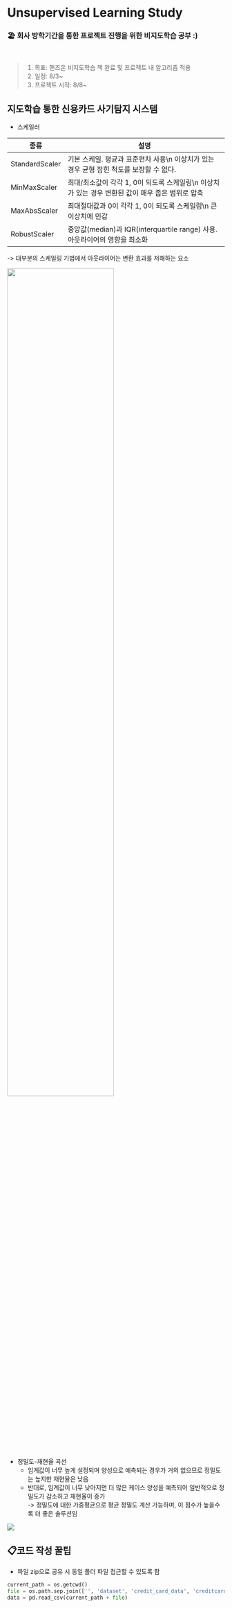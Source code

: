 # Unsupervised Learning Study
### 🏖 회사 방학기간을 통한 프로젝트 진행을 위한 비지도학습 공부 :)

<br>

>1. 목표: 핸즈온 비지도학습 책 완료 및 프로젝트 내 알고리즘 적용
>2. 일정: 8/3~
>3. 프로젝트 시작: 8/8~


## 지도학습 통한 신용카드 사기탐지 시스템
- 스케일러  

종류 | 설명 
---- | ---- 
StandardScaler |	기본 스케일. 평균과 표준편차 사용\n 이상치가 있는 경우 균형 잡힌 척도를 보장할 수 없다.
MinMaxScaler |	최대/최소값이 각각 1, 0이 되도록 스케일링\n 이상치가 있는 경우 변환된 값이 매우 좁은 범위로 압축
MaxAbsScaler |	최대절대값과 0이 각각 1, 0이 되도록 스케일링\n 큰 이상치에 민감
RobustScaler |	중앙값(median)과 IQR(interquartile range) 사용. 아웃라이어의 영향을 최소화

-> 대부분의 스케일링 기법에서 아웃라이어는 변환 효과를 저해하는 요소
<!-- <p align="center"> -->
<img src = "https://mkjjo.github.io/img/posting/2019-01-10-001-robustscaler.png" width="70%" >

+ 정밀도-재현율 곡선  
    + 임계값이 너무 높게 설정되며 양성으로 예측되는 경우가 거의 없으므로 정밀도는 높지만 재현율은 낮음
    + 반대로, 임계값이 너무 낮아지면 더 많은 케이스 양성을 예측되어 일반적으로 정밀도가 감소하고 재현율이 증가  
-> 정밀도에 대한 가중평균으로 평균 정밀도 계산 가능하며, 이 점수가 높을수록 더 좋은 솔루션임
<img src = "https://user-images.githubusercontent.com/47199328/128221597-3c85fe35-db7b-42e7-b255-dee10399f9f9.png" >

## 📋코드 작성 꿀팁
- 파일 zip으로 공유 시 동일 폴더 파일 접근할 수 있도록 함
```python
current_path = os.getcwd()
file = os.path.sep.join(['', 'dataset', 'credit_card_data', 'creditcard.csv'])
data = pd.read_csv(current_path + file)
```



